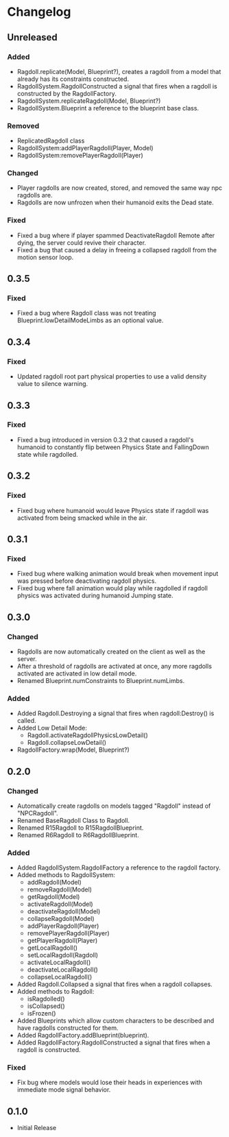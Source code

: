 # Changelog

## Unreleased
### Added

- Ragdoll.replicate(Model, Blueprint?), creates a ragdoll from a model that already has its constraints constructed.
- RagdollSystem.RagdollConstructed a signal that fires when a ragdoll is constructed by the RagdollFactory.
- RagdollSystem.replicateRagdoll(Model, Blueprint?)
- RagdollSystem.Blueprint a reference to the blueprint base class.

### Removed

- ReplicatedRagdoll class
- RagdollSystem:addPlayerRagdoll(Player, Model)
- RagdollSystem:removePlayerRagdoll(Player)

### Changed

- Player ragdolls are now created, stored, and removed the same way npc ragdolls are.
- Ragdolls are now unfrozen when their humanoid exits the Dead state.

### Fixed

- Fixed a bug where if player spammed DeactivateRagdoll Remote after dying, the server could revive their character.
- Fixed a bug that caused a delay in freeing a collapsed ragdoll from the motion sensor loop.

## 0.3.5
### Fixed

- Fixed a bug where Ragdoll class was not treating Blueprint.lowDetailModeLimbs as an optional value.

## 0.3.4
### Fixed

- Updated ragdoll root part physical properties to use a valid density value to silence warning.

## 0.3.3
### Fixed

- Fixed a bug introduced in version 0.3.2 that caused a ragdoll's humanoid to constantly flip between Physics State and FallingDown state while ragdolled.

## 0.3.2
### Fixed

- Fixed bug where humanoid would leave Physics state if ragdoll was activated from being smacked while in the air.

## 0.3.1
### Fixed

- Fixed bug where walking animation would break when movement input was pressed before deactivating ragdoll physics.
- Fixed bug where fall animation would play while ragdolled if ragdoll physics was activated during humanoid Jumping state.

## 0.3.0
### Changed

- Ragdolls are now automatically created on the client as well as the server.
- After a threshold of ragdolls are activated at once, any more ragdolls activated are activated in low detail mode.
- Renamed Blueprint.numConstraints to Blueprint.numLimbs.

### Added

- Added Ragdoll.Destroying a signal that fires when ragdoll:Destroy() is called.
- Added Low Detail Mode:
  - Ragdoll.activateRagdollPhysicsLowDetail()
  - Ragdoll.collapseLowDetail()
- RagdollFactory.wrap(Model, Blueprint?)

## 0.2.0
### Changed

- Automatically create ragdolls on models tagged "Ragdoll" instead of "NPCRagdoll".
- Renamed BaseRagdoll Class to Ragdoll.
- Renamed R15Ragdoll to R15RagdollBlueprint.
- Renamed R6Ragdoll to R6RagdollBlueprint.

### Added

- Added RagdollSystem.RagdollFactory a reference to the ragdoll factory.
- Added methods to RagdollSystem:
  - addRagdoll(Model)
  - removeRagdoll(Model)
  - getRagdoll(Model)
  - activateRagdoll(Model)
  - deactivateRagdoll(Model)
  - collapseRagdoll(Model)
  - addPlayerRagdoll(Player)
  - removePlayerRagdoll(Player)
  - getPlayerRagdoll(Player)
  - getLocalRagdoll()
  - setLocalRagdoll(Ragdoll)
  - activateLocalRagdoll()
  - deactivateLocalRagdoll()
  - collapseLocalRagdoll()
- Added Ragdoll.Collapsed a signal that fires when a ragdoll collapses.
- Added methods to Ragdoll:
  - isRagdolled()
  - isCollapsed()
  - isFrozen()
- Added Blueprints which allow custom characters to be described and have ragdolls constructed for them.
- Added RagdollFactory.addBlueprint(blueprint).
- Added RagdollFactory.RagdollConstructed a signal that fires when a ragdoll is constructed.

### Fixed
- Fix bug where models would lose their heads in experiences with immediate mode signal behavior.

## 0.1.0

- Initial Release